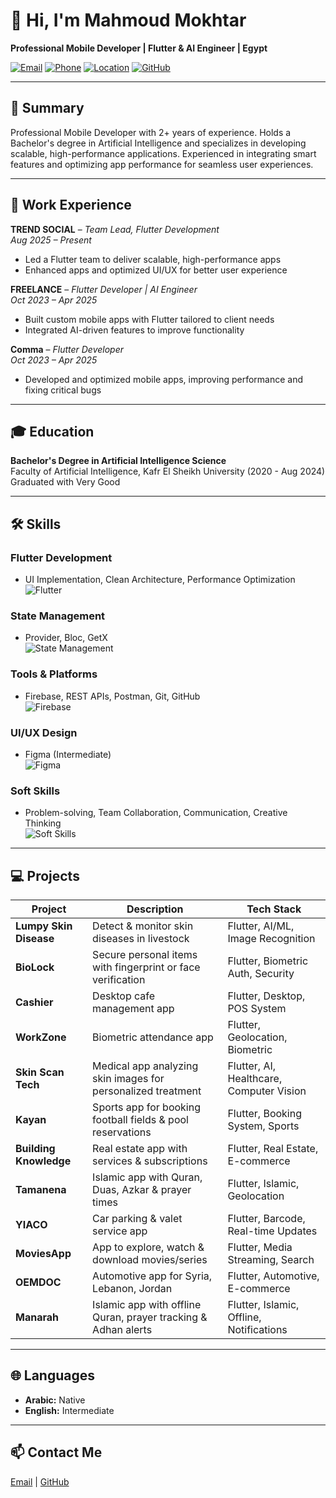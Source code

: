 # 👋 Hi, I'm Mahmoud Mokhtar
**Professional Mobile Developer | Flutter & AI Engineer | Egypt**

[![Email](https://img.shields.io/badge/Email-Mahmoudmokhtar2001@gmail.com-red?style=flat-square)](mailto:Mahmoudmokhtar2001@gmail.com)
[![Phone](https://img.shields.io/badge/Phone-01017900067-blue?style=flat-square)](tel:01017900067)
[![Location](https://img.shields.io/badge/Location-Al%20Mansoura%2C%20Egypt-lightgrey?style=flat-square)]()
[![GitHub](https://img.shields.io/badge/GitHub-Eng--Mahmoud--Mokhtar-181717?style=flat-square&logo=github)](https://github.com/Eng-Mahmoud-Mokhtar)

---

## 🎯 Summary
Professional Mobile Developer with 2+ years of experience. Holds a Bachelor's degree in Artificial Intelligence and specializes in developing scalable, high-performance applications. Experienced in integrating smart features and optimizing app performance for seamless user experiences.

---

## 💼 Work Experience

**TREND SOCIAL** – *Team Lead, Flutter Development*  
_Aug 2025 – Present_  
- Led a Flutter team to deliver scalable, high-performance apps  
- Enhanced apps and optimized UI/UX for better user experience  

**FREELANCE** – *Flutter Developer | AI Engineer*  
_Oct 2023 – Apr 2025_  
- Built custom mobile apps with Flutter tailored to client needs  
- Integrated AI-driven features to improve functionality  

**Comma** – *Flutter Developer*  
_Oct 2023 – Apr 2025_  
- Developed and optimized mobile apps, improving performance and fixing critical bugs  

---

## 🎓 Education
**Bachelor's Degree in Artificial Intelligence Science**  
Faculty of Artificial Intelligence, Kafr El Sheikh University (2020 - Aug 2024)  
Graduated with Very Good

---

## 🛠️ Skills

### Flutter Development
- UI Implementation, Clean Architecture, Performance Optimization  
![Flutter](https://img.shields.io/badge/Flutter-95%25-blue?style=for-the-badge&logo=flutter)

### State Management
- Provider, Bloc, GetX  
![State Management](https://img.shields.io/badge/State_Management-90%25-blue?style=for-the-badge)

### Tools & Platforms
- Firebase, REST APIs, Postman, Git, GitHub  
![Firebase](https://img.shields.io/badge/Firebase-80%25-orange?style=for-the-badge&logo=firebase)

### UI/UX Design
- Figma (Intermediate)  
![Figma](https://img.shields.io/badge/Figma-80%25-red?style=for-the-badge&logo=figma)

### Soft Skills
- Problem-solving, Team Collaboration, Communication, Creative Thinking  
![Soft Skills](https://img.shields.io/badge/Soft_Skills-90%25-green?style=for-the-badge)

---

## 💻 Projects

| Project | Description | Tech Stack |
|---------|-------------|------------|
| **Lumpy Skin Disease** | Detect & monitor skin diseases in livestock | Flutter, AI/ML, Image Recognition |
| **BioLock** | Secure personal items with fingerprint or face verification | Flutter, Biometric Auth, Security |
| **Cashier** | Desktop cafe management app | Flutter, Desktop, POS System |
| **WorkZone** | Biometric attendance app | Flutter, Geolocation, Biometric |
| **Skin Scan Tech** | Medical app analyzing skin images for personalized treatment | Flutter, AI, Healthcare, Computer Vision |
| **Kayan** | Sports app for booking football fields & pool reservations | Flutter, Booking System, Sports |
| **Building Knowledge** | Real estate app with services & subscriptions | Flutter, Real Estate, E-commerce |
| **Tamanena** | Islamic app with Quran, Duas, Azkar & prayer times | Flutter, Islamic, Geolocation |
| **YIACO** | Car parking & valet service app | Flutter, Barcode, Real-time Updates |
| **MoviesApp** | App to explore, watch & download movies/series | Flutter, Media Streaming, Search |
| **OEMDOC** | Automotive app for Syria, Lebanon, Jordan | Flutter, Automotive, E-commerce |
| **Manarah** | Islamic app with offline Quran, prayer tracking & Adhan alerts | Flutter, Islamic, Offline, Notifications |

---

## 🌐 Languages
- **Arabic:** Native  
- **English:** Intermediate  

---

## 📫 Contact Me
[Email](mailto:Mahmoudmokhtar2001@gmail.com) | [GitHub](https://github.com/Eng-Mahmoud-Mokhtar)
